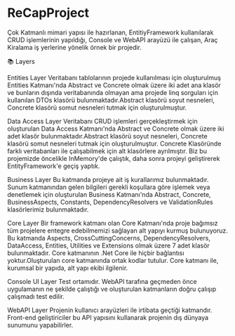 # ReCapProject
Çok Katmanlı mimari yapısı ile hazırlanan, EntitiyFramework kullanılarak CRUD işlemlerinin yapıldığı, Console ve WebAPI arayüzü ile çalışan, Araç Kiralama iş yerlerine yönelik örnek bir projedir.


📚 Layers


Entities Layer
Veritabanı tablolarının projede kullanılması için oluşturulmuş Entities Katmanı'nda Abstract ve Concrete olmak üzere iki adet ana klasör ve bunların dışında veritabanında olmayan ama projede linq sorguları için kullanılan DTOs klasörü bulunmaktadır.Abstract klasörü soyut nesneleri, Concrete klasörü somut nesneleri tutmak için oluşturulmuştur.




Data Access Layer
Veritabanı CRUD işlemleri gerçekleştirmek için oluşturulan Data Access Katmanı'nda Abstract ve Concrete olmak üzere iki adet klasör bulunmaktadır.Abstract klasörü soyut nesneleri, Concrete klasörü somut nesneleri tutmak için oluşturulmuştur. Concrete Klasöründe farklı veritabanları ile çalışabilmek için alt klasörlere ayrılmıştır. Biz bu projemizde öncelikle InMemory'de çalıştık, daha sonra projeyi geliştirerek EntityFramework'e geçiş yaptık.



Business Layer
Bu katmanda projeye ait iş kurallarımız bulunmaktadır. Sunum katmanından gelen bilgileri gerekli koşullara göre işlemek veya denetlemek için oluşturulan Business Katmanı'nda Abstract, Concrete, BusinessAspects, Constants, DependencyResolvers ve ValidationRules klasörlerimiz bulunmaktadır.




Core Layer
Bir framework katmanı olan Core Katmanı'nda proje bağımsız tüm projelere entegre edebilmemizi sağlayan alt yapıyı kurmuş bulunuyoruz. Bu katmanda Aspects, CrossCuttingConcerns, DependencyResolvers, DataAccess, Entities, Utilities ve Extensions olmak üzere 7 adet klasör bulunmaktadır. Core katmanının .Net Core ile hiçbir bağlantısı yoktur.Oluşturulan core katmanında ortak kodlar tutulur. Core katmanı ile, kurumsal bir yapıda, alt yapı ekibi ilgilenir.




Console UI Layer
Test ortamıdır. WebAPI tarafına geçmeden önce uygulamanın ne şekilde çalıştığı ve oluşturulan katmanların doğru çalışıp çalışmadı test edilir.




WebAPI Layer
Projenin kullanıcı arayüzleri ile irtibata geçtiği katmandır. Front-end geliştiriciler bu API yapısını kullanarak projenin dış dünyaya sunumunu yapabilirler.
